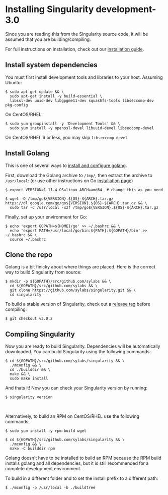 # Installing Singularity development-3.0

Since you are reading this from the Singularity source code, it will be assumed
that you are building/compiling.

For full instructions on installation, check out our
[installation guide](https://www.sylabs.io/guides/3.0/user-guide/installation.html).

## Install system dependencies

You must first install development tools and libraries to your host.
Assuming Ubuntu:

```
$ sudo apt-get update && \
  sudo apt-get install -y build-essential \
  libssl-dev uuid-dev libgpgme11-dev squashfs-tools libseccomp-dev pkg-config
```

On CentOS/RHEL:

```
$ sudo yum groupinstall -y 'Development Tools' && \
  sudo yum install -y openssl-devel libuuid-devel libseccomp-devel
```
On CentOS/RHEL 6 or less, you may skip `libseccomp-devel`.

## Install Golang

This is one of several ways to [install and configure golang](https://golang.org/doc/install).

First, download the Golang archive to `/tmp/`, then extract the archive to `/usr/local`: (or use other instructions on Go
[installation page](https://golang.org/doc/install))

```
$ export VERSION=1.11.4 OS=linux ARCH=amd64  # change this as you need

$ wget -O /tmp/go${VERSION}.${OS}-${ARCH}.tar.gz https://dl.google.com/go/go${VERSION}.${OS}-${ARCH}.tar.gz && \
  sudo tar -C /usr/local -xzf /tmp/go${VERSION}.${OS}-${ARCH}.tar.gz
```

Finally, set up your environment for Go:

```
$ echo 'export GOPATH=${HOME}/go' >> ~/.bashrc && \
  echo 'export PATH=/usr/local/go/bin:${PATH}:${GOPATH}/bin' >> ~/.bashrc && \
  source ~/.bashrc
```

## Clone the repo

Golang is a bit finicky about where things are placed. Here is the correct way
to build Singularity from source:

```
$ mkdir -p ${GOPATH}/src/github.com/sylabs && \
  cd ${GOPATH}/src/github.com/sylabs && \
  git clone https://github.com/sylabs/singularity.git && \
  cd singularity
```

To build a stable version of Singularity, check out a [release tag](https://github.com/sylabs/singularity/tags) before compiling:

```
$ git checkout v3.0.2
```

## Compiling Singularity

Now you are ready to build Singularity. Dependencies will be automatically
downloaded. You can build Singularity using the following commands:

```
$ cd ${GOPATH}/src/github.com/sylabs/singularity && \
  ./mconfig && \
  cd ./builddir && \
  make && \
  sudo make install
```

And thats it! Now you can check your Singularity version by running:

```
$ singularity version
```

<br>

Alternatively, to build an RPM on CentOS/RHEL use the following commands:

```
$ sudo yum install -y rpm-build wget

$ cd ${GOPATH}/src/github.com/sylabs/singularity && \
  ./mconfig && \
  make -C builddir rpm
```

Golang doesn't have to be installed to build an RPM because the RPM build installs golang
and all dependencies, but it is still recommended for a complete development environment.

To build in a different folder and to set the install prefix to a different path:

```
$ ./mconfig -p /usr/local -b ./buildtree
```
